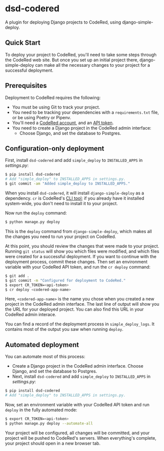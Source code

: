 # dsd-codered

A plugin for deploying Django projects to CodeRed, using django-simple-deploy.

Quick Start
---

To deploy your project to CodeRed, you'll need to take some steps through the CodeRed web site. But once you set up an initial project there, django-simple-deploy can make all the necessary changes to your project for a successful deployment.

## Prerequisites

Deployment to CodeRed requires the following:

- You must be using Git to track your project.
- You need to be tracking your dependencies with a `requirements.txt` file, or be using Poetry or Pipenv.
- You'll need a [CodeRed account](https://app.codered.cloud/login/), and an [API token](https://www.codered.cloud/docs/cli/quickstart/).
- You need to create a Django project in the CodeRed admin interface:
  - Choose Django, and set the database to Postgres.

## Configuration-only deployment

First, install `dsd-codered` and add `simple_deploy` to `INSTALLED_APPS` in *settings.py*:

```sh
$ pip install dsd-codered
# Add "simple_deploy" to INSTALLED_APPS in settings.py.
$ git commit -am "Added simple_deploy to INSTALLED_APPS."
```

When you install `dsd-codered`, it will install `django-simple-deploy` as a dependency. `cr` is CodeRed's [CLI tool](https://www.codered.cloud/docs/cli/); if you already have it installed system-wide, you don't need to install it to your project.

Now run the `deploy` command:

```sh
$ python manage.py deploy
```

This is the `deploy` command from `django-simple-deploy`, which makes all the changes you need to run your project on CodeRed.

At this point, you should review the changes that were made to your project. Running `git status` will show you which files were modified, and which files were created for a successful deployment. If you want to continue with the deployment process, commit these changes. Then set an environment variable with your CodeRed API token, and run the `cr deploy` command:

```sh
$ git add .
$ git commit -m "Configured for deployment to CodeRed."
$ export CR_TOKEN=<api-token>
$ cr deploy <codered-app-name>
```

Here, `<codered-app-name>` is the name you chose when you created a new project in the CodeRed admin interface. The last line of output will show you the URL for your deployed project. You can also find this URL in your CodeRed admin interace.

You can find a record of the deployment process in `simple_deploy_logs`. It contains most of the output you saw when running `deploy`.

## Automated deployment

You can automate most of this process:

- Create a Django project in the CodeRed admin interface. Choose Django, and set the database to Postgres.
- Next, install `dsd-codered` and add `simple_deploy` to `INSTALLED_APPS` in *settings.py*:

```sh
$ pip install dsd-codered
# Add "simple_deploy" to INSTALLED_APPS in settings.py.
```

Now, set an environment variable with your CodeRed API token and run `deploy` in the fully automated mode:

```sh
$ export CR_TOKEN=<api-token>
$ python manage.py deploy --automate-all
```

Your project will be configured, all changes will be committed, and your project will be pushed to CodeRed's servers. When everything's complete, your project should open in a new browser tab.
